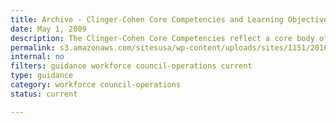 ```yaml
---
title: Archive - Clinger-Cohen Core Competencies and Learning Objectives (2008)
date: May 1, 2009
description: The Clinger-Cohen Core Competencies reflect a core body of competency areas identified by the Federal CIO Council in 2008 as fundamental to the effective management of federal technology resources.
permalink: s3.amazonaws.com/sitesusa/wp-content/uploads/sites/1151/2016/10/2008-Final-For-Posting-Learning-Objectives_1.doc
internal: no
filters: guidance workforce council-operations current
type: guidance
category: workforce council-operations
status: current

---
```

